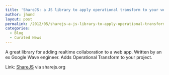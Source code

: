 ```yaml
---
title: 'ShareJS: a JS library to apply operational transform to your web app for realtime collaboration'
author: jhund
layout: post
permalink: /2012/05/sharejs-a-js-library-to-apply-operational-transform-to-your-web-app-for-realtime-collaboration/
categories:
  - Blog
  - Curated News
---
```

A great library for adding realtime collaboration to a web app. Written by an ex Google Wave engineer. Adds Operational Transform to your project.

Link: [ShareJS][1]&nbsp;via sharejs.org

 [1]: http://bit.ly/JpiRZ7